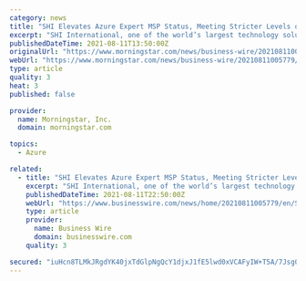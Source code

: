 ```yaml
---
category: news
title: "SHI Elevates Azure Expert MSP Status, Meeting Stricter Levels of Criteria in Recent Progress Audit"
excerpt: "SHI International, one of the world’s largest technology solutions providers, reaffirmed its Azure Expert MSP status in a rigorous third-party progress audit. After being recognized by Microsoft with the Azure Expert credential in 2020,"
publishedDateTime: 2021-08-11T13:50:00Z
originalUrl: "https://www.morningstar.com/news/business-wire/20210811005779/shi-elevates-azure-expert-msp-status-meeting-stricter-levels-of-criteria-in-recent-progress-audit"
webUrl: "https://www.morningstar.com/news/business-wire/20210811005779/shi-elevates-azure-expert-msp-status-meeting-stricter-levels-of-criteria-in-recent-progress-audit"
type: article
quality: 3
heat: 3
published: false

provider:
  name: Morningstar, Inc.
  domain: morningstar.com

topics:
  - Azure

related:
  - title: "SHI Elevates Azure Expert MSP Status, Meeting Stricter Levels of Criteria in Recent Progress Audit"
    excerpt: "SHI International, one of the world’s largest technology solutions providers, reaffirmed its Azure Expert MSP status in a rigorous third-party progres"
    publishedDateTime: 2021-08-11T22:50:00Z
    webUrl: "https://www.businesswire.com/news/home/20210811005779/en/SHI-Elevates-Azure-Expert-MSP-Status-Meeting-Stricter-Levels-of-Criteria-in-Recent-Progress-Audit"
    type: article
    provider:
      name: Business Wire
      domain: businesswire.com
    quality: 3

secured: "iuHcn8TLMkJRgdYK40jxTdGlpNgQcY1djxJ1fE5lwd0xVCAFyIW+T5A/7Jsg0z0VxSfr9Ghha602Lzcbz2MJFpC66sMUTT23wkjfjry+pMbLd7wu/XqT9X9KrVZi0n543tuGJ6tVt9ttCHtSrKXDAmJLLqCgRotWTHvyggNR1F1Z2pYgSZ9Gc3LfKuiQBSvijUv+5o117/OPkXyjtT1GxmRIFODYGjpWmEz9cVamGMU5Csj9/NBbFNNBGVESPifokRqkx3UXKd7LeNbUWKgPr+5+8lJYz56uLbbh5LwXOwy6alIg1M5ntl65mBmTRFFxP26xM2Z9ah2J0XWQq6HguAd8AZeiEhuMg2g8509QEqs=;BSG3DRBDbPMODHP1p5fdbQ=="
---
```


